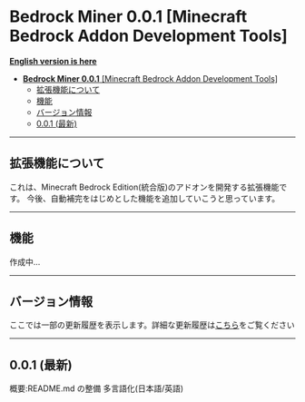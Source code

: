 # **Bedrock Miner 0.0.1** \[Minecraft Bedrock Addon Development Tools\]

[ **English version is here** ](README.md)

- [**Bedrock Miner 0.0.1** \[Minecraft Bedrock Addon Development Tools\]](#bedrock-miner-001-minecraft-bedrock-addon-development-tools)
  - [拡張機能について](#拡張機能について)
  - [機能](#機能)
  - [バージョン情報](#バージョン情報)
  - [0.0.1 (最新)](#001-最新)

---

## 拡張機能について

これは、Minecraft Bedrock Edition(統合版)のアドオンを開発する拡張機能です。
今後、自動補完をはじめとした機能を追加していこうと思っています。

---

## 機能

作成中...

---

## バージョン情報

ここでは一部の更新履歴を表示します。詳細な更新履歴は[こちら](CHANGELOG-ja.md)をご覧ください

---

## 0.0.1 (最新)

概要:README.md の整備 多言語化(日本語/英語)
